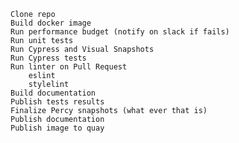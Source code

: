     Clone repo
    Build docker image
    Run performance budget (notify on slack if fails)
    Run unit tests
    Run Cypress and Visual Snapshots
    Run Cypress tests
    Run linter on Pull Request
        eslint
        stylelint
    Build documentation
    Publish tests results
    Finalize Percy snapshots (what ever that is)
    Publish documentation
    Publish image to quay
